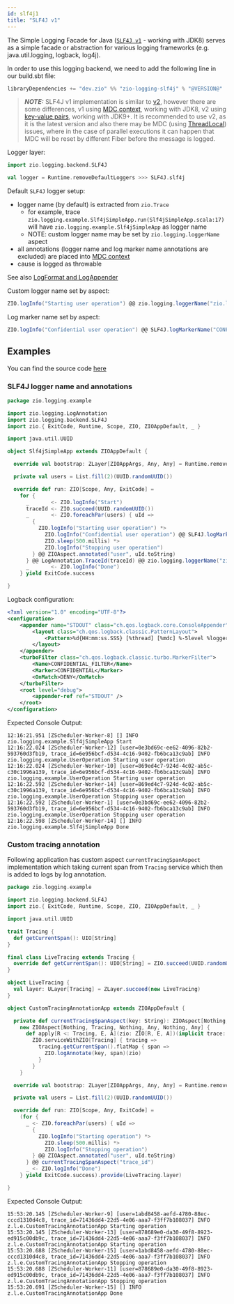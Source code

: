 ```yaml
---
id: slf4j1
title: "SLF4J v1"
---
```


The Simple Logging Facade for Java ([`SLF4J v1`](https://www.slf4j.org/) - working with JDK8) serves as a simple facade or abstraction for various logging frameworks (e.g. java.util.logging, logback, log4j).

In order to use this logging backend, we need to add the following line in our build.sbt file:

```scala
libraryDependencies += "dev.zio" %% "zio-logging-slf4j" % "@VERSION@"
```

>**_NOTE:_** SLF4J v1 implementation is similar to [v2](slf4j2.md), 
however there are some differences, v1 using [MDC context](https://logback.qos.ch/manual/mdc.html), working with JDK8, 
v2 using [key-value pairs](https://www.slf4j.org/manual.html#fluent), working with JDK9+. 
It is recommended to use v2, as it is the latest version 
and also there may be MDC (using [ThreadLocal](https://docs.oracle.com/javase/8/docs/api/java/lang/ThreadLocal.html)) issues,
where in the case of parallel executions it can happen that MDC will be reset by different Fiber before the message is logged.

Logger layer:

```scala
import zio.logging.backend.SLF4J

val logger = Runtime.removeDefaultLoggers >>> SLF4J.slf4j
```

Default `SLF4J` logger setup:
* logger name (by default)  is extracted from `zio.Trace`
    * for example, trace `zio.logging.example.Slf4jSimpleApp.run(Slf4jSimpleApp.scala:17)` will have `zio.logging.example.Slf4jSimpleApp` as logger name
    * NOTE: custom logger name may be set by `zio.logging.loggerName` aspect
* all annotations (logger name and log marker name annotations are excluded) are placed into [MDC context](https://logback.qos.ch/manual/mdc.html)
* cause is logged as throwable

See also [LogFormat and LogAppender](formatting-log-records.md#logformat-and-logappender)

Custom logger name set by aspect:

```scala
ZIO.logInfo("Starting user operation") @@ zio.logging.loggerName("zio.logging.example.UserOperation")
```

Log marker name set by aspect:

```scala
ZIO.logInfo("Confidential user operation") @@ SLF4J.logMarkerName("CONFIDENTIAL")
```


## Examples

You can find the source code [here](https://github.com/zio/zio-logging/tree/master/examples)


### SLF4J logger name and annotations

[//]: # (TODO: make snippet type-checked using mdoc)

```scala
package zio.logging.example

import zio.logging.LogAnnotation
import zio.logging.backend.SLF4J
import zio.{ ExitCode, Runtime, Scope, ZIO, ZIOAppDefault, _ }

import java.util.UUID

object Slf4jSimpleApp extends ZIOAppDefault {

  override val bootstrap: ZLayer[ZIOAppArgs, Any, Any] = Runtime.removeDefaultLoggers >>> SLF4J.slf4j

  private val users = List.fill(2)(UUID.randomUUID())

  override def run: ZIO[Scope, Any, ExitCode] =
    for {
      _       <- ZIO.logInfo("Start")
      traceId <- ZIO.succeed(UUID.randomUUID())
      _       <- ZIO.foreachPar(users) { uId =>
        {
          ZIO.logInfo("Starting user operation") *>
            ZIO.logInfo("Confidential user operation") @@ SLF4J.logMarkerName("CONFIDENTIAL") *>
            ZIO.sleep(500.millis) *>
            ZIO.logInfo("Stopping user operation")
        } @@ ZIOAspect.annotated("user", uId.toString)
      } @@ LogAnnotation.TraceId(traceId) @@ zio.logging.loggerName("zio.logging.example.UserOperation")
      _       <- ZIO.logInfo("Done")
    } yield ExitCode.success

}
```

Logback configuration:

```xml
<?xml version="1.0" encoding="UTF-8"?>
<configuration>
    <appender name="STDOUT" class="ch.qos.logback.core.ConsoleAppender">
        <layout class="ch.qos.logback.classic.PatternLayout">
            <Pattern>%d{HH:mm:ss.SSS} [%thread] [%mdc] %-5level %logger{36} %msg%n</Pattern>
        </layout>
    </appender>
    <turboFilter class="ch.qos.logback.classic.turbo.MarkerFilter">
        <Name>CONFIDENTIAL_FILTER</Name>
        <Marker>CONFIDENTIAL</Marker>
        <OnMatch>DENY</OnMatch>
    </turboFilter>
    <root level="debug">
        <appender-ref ref="STDOUT" />
    </root>
</configuration>
```

Expected Console Output:
```
12:16:21.951 [ZScheduler-Worker-8] [] INFO  zio.logging.example.Slf4jSimpleApp Start
12:16:22.024 [ZScheduler-Worker-12] [user=0e3bd69c-ee62-4096-82b2-593760d3fb19, trace_id=6e956bcf-d534-4c16-9402-fb6bca13c9ab] INFO  zio.logging.example.UserOperation Starting user operation
12:16:22.024 [ZScheduler-Worker-10] [user=869ed4c7-924d-4c02-ab5c-c30c1996a139, trace_id=6e956bcf-d534-4c16-9402-fb6bca13c9ab] INFO  zio.logging.example.UserOperation Starting user operation
12:16:22.592 [ZScheduler-Worker-14] [user=869ed4c7-924d-4c02-ab5c-c30c1996a139, trace_id=6e956bcf-d534-4c16-9402-fb6bca13c9ab] INFO  zio.logging.example.UserOperation Stopping user operation
12:16:22.592 [ZScheduler-Worker-1] [user=0e3bd69c-ee62-4096-82b2-593760d3fb19, trace_id=6e956bcf-d534-4c16-9402-fb6bca13c9ab] INFO  zio.logging.example.UserOperation Stopping user operation
12:16:22.598 [ZScheduler-Worker-14] [] INFO  zio.logging.example.Slf4jSimpleApp Done
```

### Custom tracing annotation

Following application has custom aspect `currentTracingSpanAspect` implementation which taking current span from `Tracing` service 
which then is added to logs by log annotation.

```scala
package zio.logging.example

import zio.logging.backend.SLF4J
import zio.{ ExitCode, Runtime, Scope, ZIO, ZIOAppDefault, _ }

import java.util.UUID

trait Tracing {
  def getCurrentSpan(): UIO[String]
}

final class LiveTracing extends Tracing {
  override def getCurrentSpan(): UIO[String] = ZIO.succeed(UUID.randomUUID().toString)
}

object LiveTracing {
  val layer: ULayer[Tracing] = ZLayer.succeed(new LiveTracing)
}

object CustomTracingAnnotationApp extends ZIOAppDefault {

  private def currentTracingSpanAspect(key: String): ZIOAspect[Nothing, Tracing, Nothing, Any, Nothing, Any] =
    new ZIOAspect[Nothing, Tracing, Nothing, Any, Nothing, Any] {
      def apply[R <: Tracing, E, A](zio: ZIO[R, E, A])(implicit trace: Trace): ZIO[R, E, A] =
        ZIO.serviceWithZIO[Tracing] { tracing =>
          tracing.getCurrentSpan().flatMap { span =>
            ZIO.logAnnotate(key, span)(zio)
          }
        }
    }

  override val bootstrap: ZLayer[ZIOAppArgs, Any, Any] = Runtime.removeDefaultLoggers >>> SLF4J.slf4j

  private val users = List.fill(2)(UUID.randomUUID())

  override def run: ZIO[Scope, Any, ExitCode] =
    (for {
      _ <- ZIO.foreachPar(users) { uId =>
        {
          ZIO.logInfo("Starting operation") *>
            ZIO.sleep(500.millis) *>
            ZIO.logInfo("Stopping operation")
        } @@ ZIOAspect.annotated("user", uId.toString)
      } @@ currentTracingSpanAspect("trace_id")
      _ <- ZIO.logInfo("Done")
    } yield ExitCode.success).provide(LiveTracing.layer)

}
```

Expected Console Output:
```
15:53:20.145 [ZScheduler-Worker-9] [user=1abd8458-aefd-4780-88ec-cccd1310d4c8, trace_id=71436dd4-22d5-4e06-aaa7-f3ff7b108037] INFO  z.l.e.CustomTracingAnnotationApp Starting operation
15:53:20.145 [ZScheduler-Worker-13] [user=878689e0-da30-49f8-8923-ed915c00db9c, trace_id=71436dd4-22d5-4e06-aaa7-f3ff7b108037] INFO  z.l.e.CustomTracingAnnotationApp Starting operation
15:53:20.688 [ZScheduler-Worker-15] [user=1abd8458-aefd-4780-88ec-cccd1310d4c8, trace_id=71436dd4-22d5-4e06-aaa7-f3ff7b108037] INFO  z.l.e.CustomTracingAnnotationApp Stopping operation
15:53:20.688 [ZScheduler-Worker-11] [user=878689e0-da30-49f8-8923-ed915c00db9c, trace_id=71436dd4-22d5-4e06-aaa7-f3ff7b108037] INFO  z.l.e.CustomTracingAnnotationApp Stopping operation
15:53:20.691 [ZScheduler-Worker-15] [] INFO  z.l.e.CustomTracingAnnotationApp Done
```
